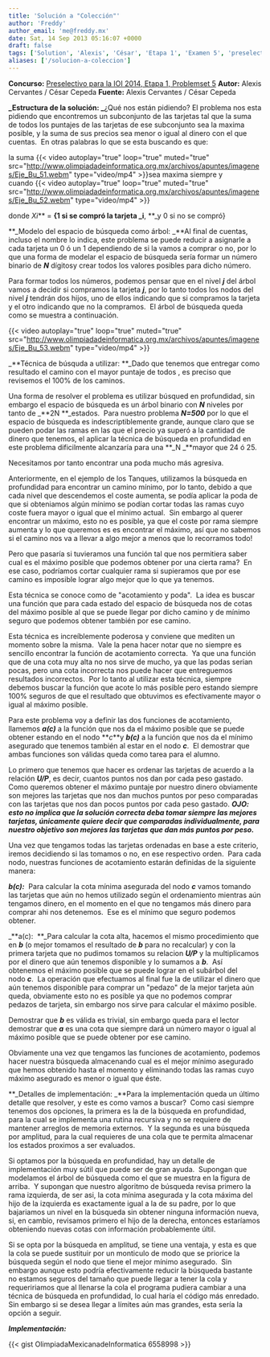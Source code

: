 ```yaml
---
title: 'Solución a "Colección"'
author: 'Freddy'
author_email: 'me@freddy.mx'
date: Sat, 14 Sep 2013 05:16:07 +0000
draft: false
tags: ['Solution', 'Alexis', 'César', 'Etapa 1', 'Examen 5', 'preselectivo', 'solución', 'Soluciones Preselectivo 2014']
aliases: ['/solucion-a-coleccion']
---
```


**Concurso:** [Preselectivo para la IOI 2014, Etapa 1, Problemset 5](https://omegaup.com/arena/problem/coleccion) **Autor:** Alexis Cervantes / César Cepeda **Fuente:** Alexis Cervantes / César Cepeda

**_Estructura de la solución: _**¿Qué nos están pidiendo? El problema nos esta pidiendo que encontremos un subconjunto de las tarjetas tal que la suma de todos los puntajes de las tarjetas de ese subconjunto sea la maxima posible, y la suma de sus precios sea menor o igual al dinero con el que cuentas.  En otras palabras lo que se esta buscando es que:

la suma {{< video autoplay="true" loop="true" muted="true" src="http://www.olimpiadadeinformatica.org.mx/archivos/apuntes/imagenes/Eje_Bu_51.webm" type="video/mp4" >}}sea maxima siempre y cuando {{< video autoplay="true" loop="true" muted="true" src="http://www.olimpiadadeinformatica.org.mx/archivos/apuntes/imagenes/Eje_Bu_52.webm" type="video/mp4" >}}

donde _Xi_** = **{1 si se compró la tarjeta _i**, **_y 0 si no se compró}

**_Modelo del espacio de búsqueda como árbol: _**Al final de cuentas, incluso el nombre lo indica, este problema se puede reducir a asignarle a cada tarjeta un 0 ó un 1 dependiendo de si la vamos a comprar o no, por lo que una forma de modelar el espacio de búsqueda sería formar un número binario de **_N_** dígitosy crear todos los valores posibles para dicho número.

Para formar todos los números, podemos pensar que en el nivel **_j_** del árbol vamos a decidir si compramos la tarjeta **_j_**, por lo tanto todos los nodos del nivel **_j_** tendrán dos hijos, uno de ellos indicando que si compramos la tarjeta y el otro indicando que no la compramos.  El árbol de búsqueda queda como se muestra a continuación.

{{< video autoplay="true" loop="true" muted="true" src="http://www.olimpiadadeinformatica.org.mx/archivos/apuntes/imagenes/Eje_Bu_53.webm" type="video/mp4" >}}

_**Técnica de búsquda a utilizar: **_Dado que tenemos que entregar como resultado el camino con el mayor puntaje de todos , es preciso que revisemos el 100% de los caminos.  

Una forma de resolver el problema es utilizar búsqued en profundidad, sin embargo el espacio de búsqueda es un árbol binario con **_N_** niveles por tanto de _**2N **_estados.  Para nuestro problema **_N=500_** por lo que el espacio de búsqueda es indescriptiblemente grande, aunque claro que se pueden podar las ramas en las que el precio ya superó a la cantidad de dinero que tenemos, el aplicar la técnica de búsqueda en profundidad en este problema dificilmente alcanzaría para una **_N _**mayor que 24 ó 25.

Necesitamos por tanto encontrar una poda mucho más agresiva.

Anteriormente, en el ejemplo de los Tanques, utilizamos la búsqueda en profundidad para encontrar un camino mínimo, por lo tanto, debido a que cada nivel que descendemos el coste aumenta, se podía aplicar la poda de que si obteniamos algún mínimo se podían cortar todas las ramas cuyo coste fuera mayor o igual que el mínimo actual.  Sin embargo al querer encontrar un máximo, esto no es posible, ya que el coste por rama siempre aumenta y lo que queremos es es encontrar el máximo, así que no sabemos si el camino nos va a llevar a algo mejor a menos que lo recorramos todo!

Pero que pasaría si tuvieramos una función tal que nos permitiera saber cual es el máximo posible que podemos obtener por una cierta rama?  En ese caso, podríamos cortar cualquier rama si supieramos que por ese camino es imposible lograr algo mejor que lo que ya tenemos.

Esta técnica se conoce como de "acotamiento y poda".  La idea es buscar una función que para cada estado del espacio de búsqueda nos de cotas del máximo posible al que se puede llegar por dicho camino y de mínimo seguro que podemos obtener también por ese camino.

Esta técnica es increíblemente poderosa y conviene que mediten un momento sobre la misma.  Vale la pena hacer notar que no siempre es sencillo encontrar la función de acotamiento correcta.  Ya que una función que de una cota muy alta no nos sirve de mucho, ya que las podas serian pocas, pero una cota incorrecta nos puede hacer que entreguemos resultados incorrectos.  Por lo tanto al utilizar esta técnica, siempre debemos buscar la función que acote lo más posible pero estando siempre 100% seguros de que el resultado que obtuvimos es efectivamente mayor o igual al máximo posible.

Para este problema voy a definir las dos funciones de acotamiento, llamemos **_a(c)_** a la función que nos da el máximo posible que se puede obtener estando en el nodo **_c_**y _**b(c)**_ a la función que nos da el mínimo asegurado que tenemos también al estar en el nodo **_c_**.  El demostrar que ambas funciones son válidas queda como tarea para el alumno.

Lo primero que tenemos que hacer es ordenar las tarjetas de acuerdo a la relación **_U/P_**, es decir, cuantos puntos nos dan por cada peso gastado.  Como queremos obtener el máximo puntaje por nuestro dinero obviamente son mejores las tarjetas que nos dan muchos puntos por peso comparadas con las tarjetas que nos dan pocos puntos por cada peso gastado. _**OJO: esto no implica que la solución correcta deba tomar siempre las mejores tarjetas, únicamente quiere decir que comparadas individualmente, para nuestro objetivo son mejores las tarjetas que dan más puntos por peso.**_

Una vez que tengamos todas las tarjetas ordenadas en base a este criterio, iremos decidiendo si las tomamos o no, en ese respectivo orden.  Para cada nodo, nuestras funciones de acotamiento estarán definidas de la siguiente manera:

_**b(c):**_  Para calcular la cota mínima asegurada del nodo **_c_** vamos tomando las tarjetas que aún no hemos utilizado según el ordenamiento mientras aún tengamos dinero, en el momento en el que no tengamos más dinero para comprar ahi nos detenemos.  Ese es el mínimo que seguro podemos obtener.

_**a(c):  **_Para calcular la cota alta, hacemos el mismo procedimiento que en **_b_** (o mejor tomamos el resultado de **_b_** para no recalcular) y con la primera tarjeta que no pudimos tomamos su relacion **_U/P_** y la multiplicamos por el dinero que aún tenemos disponible y lo sumamos a **_b_**.  Así obtenemos el máximo posible que se puede lograr en el subárbol del nodo **_c_**.  La operación que efectuamos al final fue la de utilizar el dinero que aún tenemos disponible para comprar un "pedazo" de la mejor tarjeta aún queda, obviamente esto no es posible ya que no podemos comprar pedazos de tarjeta, sin embargo nos sirve para calcular el máximo posible.  

Demostrar que **_b_** es válida es trivial, sin embargo queda para el lector demostrar que **_a_** es una cota que siempre dará un número mayor o igual al máximo posible que se puede obtener por ese camino.

Obviamente una vez que tengamos las funciones de acotamiento, podemos hacer nuestra búsqueda almacenando cual es el mejor mínimo asegurado que hemos obtenido hasta el momento y eliminando todas las ramas cuyo máximo asegurado es menor o igual que éste.

**_Detalles de implementación: _**Para la implementación queda un último detalle que resolver, y este es como vamos a buscar?  Como casi siempre tenemos dos opciones, la primera es la de la búsqueda en profundidad, para la cual se implementa una rutina recursiva y no se requiere de mantener arreglos de memoria externos.  Y la segunda es una búsqueda por amplitud, para la cual requieres de una cola que te permita almacenar los estados proximos a ser evaluados.

Si optamos por la búsqueda en profundidad, hay un detalle de implementación muy sútil que puede ser de gran ayuda.  Supongan que modelamos el árbol de búsqueda como el que se muestra en la figura de arriba.  Y supongan que nuestro algoritmo de búsqueda revisa primero la rama izquierda, de ser asi, la cota mínima asegurada y la cota máxima del hijo de la izquierda es exactamente igual a la de su padre, por lo que bajariamos un nivel en la búsqueda sin obtener ninguna información nueva, si, en cambio, revisamos primero el hijo de la derecha, entonces estaríamos obteniendo nuevas cotas con información probablemente últil.

Si se opta por la búsqueda en amplitud, se tiene una ventaja, y esta es que la cola se puede sustituir por un monticulo de modo que se priorice la búsqueda según el nodo que tiene el mejor mínimo asegurado.  Sin embargo aunque esto podría efectivamente reducir la búsqueda bastante no estamos seguros del tamaño que puede llegar a tener la cola y requeririamos que al llenarse la cola el programa pudiera cambiar a una técnica de búsqueda en profundidad, lo cual haría el código más enredado.  Sin embargo si se desea llegar a límites aún mas grandes, esta sería la opción a seguir.  

**_Implementación:_**  

{{< gist OlimpiadaMexicanadeInformatica 6558998 >}}